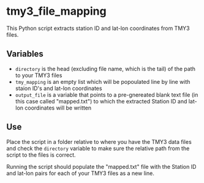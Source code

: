 # tmy3_file_mapping
This Python script extracts station ID and lat-lon coordinates from TMY3 files.

## Variables
* `directory` is the head (excluding file name, which is the tail) of the path to your TMY3 files
* `tmy_mapping` is an empty list which will be popoulated line by line with staion ID's and lat-lon coordinates
* `output_file` is a variable that points to a pre-gnereated blank text file (in this case called "mapped.txt") to which the extracted Station ID and lat-lon coordinates will be written

## Use
Place the script in a folder relative to where you have the TMY3 data files and check the `directory` variable to make sure the relative path from the script to the files is correct.

Running the script should populate the "mapped.txt" file with the Station ID and lat-lon pairs for each of your TMY3 files as a new line.
